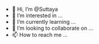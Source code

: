 - 👋 Hi, I’m @Suttaya
- 👀 I’m interested in ...
- 🌱 I’m currently learning ...
- 💞️ I’m looking to collaborate on ...
- 📫 How to reach me ...

<!---
Suttaya/Suttaya is a ✨ special ✨ repository because its `README.md` (this file) appears on your GitHub profile.
You can click the Preview link to take a look at your changes.
--->
